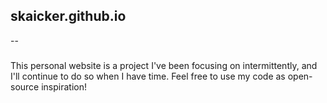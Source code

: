 ## skaicker.github.io
--
###
This personal website is a project I've been focusing on intermittently, and I'll continue to do so when I have time.
Feel free to use my code as open-source inspiration!
